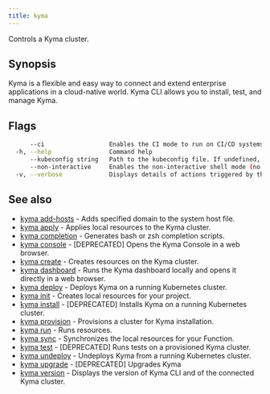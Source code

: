 ```yaml
---
title: kyma
---
```


Controls a Kyma cluster.

## Synopsis

Kyma is a flexible and easy way to connect and extend enterprise applications in a cloud-native world.
Kyma CLI allows you to install, test, and manage Kyma.



## Flags

```bash
      --ci                  Enables the CI mode to run on CI/CD systems. It avoids any user interaction (such as no dialog prompts) and ensures that logs are formatted properly in log files (such as no spinners for CLI steps).
  -h, --help                Command help
      --kubeconfig string   Path to the kubeconfig file. If undefined, Kyma CLI uses the KUBECONFIG environment variable, or falls back "/$HOME/.kube/config".
      --non-interactive     Enables the non-interactive shell mode (no colorized output, no spinner)
  -v, --verbose             Displays details of actions triggered by the command.
```

## See also

* [kyma add-hosts](#kyma-add-hosts-kyma-add-hosts)	 - Adds specified domain to the system host file.
* [kyma apply](#kyma-apply-kyma-apply)	 - Applies local resources to the Kyma cluster.
* [kyma completion](#kyma-completion-kyma-completion)	 - Generates bash or zsh completion scripts.
* [kyma console](#kyma-console-kyma-console)	 - [DEPRECATED] Opens the Kyma Console in a web browser.
* [kyma create](#kyma-create-kyma-create)	 - Creates resources on the Kyma cluster.
* [kyma dashboard](#kyma-dashboard-kyma-dashboard)	 - Runs the Kyma dashboard locally and opens it directly in a web browser.
* [kyma deploy](#kyma-deploy-kyma-deploy)	 - Deploys Kyma on a running Kubernetes cluster.
* [kyma init](#kyma-init-kyma-init)	 - Creates local resources for your project.
* [kyma install](#kyma-install-kyma-install)	 - [DEPRECATED] Installs Kyma on a running Kubernetes cluster.
* [kyma provision](#kyma-provision-kyma-provision)	 - Provisions a cluster for Kyma installation.
* [kyma run](#kyma-run-kyma-run)	 - Runs resources.
* [kyma sync](#kyma-sync-kyma-sync)	 - Synchronizes the local resources for your Function.
* [kyma test](#kyma-test-kyma-test)	 - [DEPRECATED] Runs tests on a provisioned Kyma cluster.
* [kyma undeploy](#kyma-undeploy-kyma-undeploy)	 - Undeploys Kyma from a running Kubernetes cluster.
* [kyma upgrade](#kyma-upgrade-kyma-upgrade)	 - [DEPRECATED] Upgrades Kyma
* [kyma version](#kyma-version-kyma-version)	 - Displays the version of Kyma CLI and of the connected Kyma cluster.

